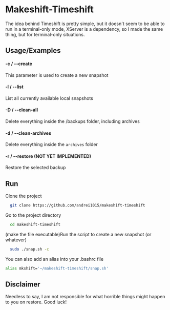 # Makeshift-Timeshift

The idea behind Timeshift is pretty simple, but it doesn't seem to be able to run in a terminal-only mode, XServer is a dependency, so I made the same thing, but for terminal-only situations.

## Usage/Examples

#### -c / --create

This parameter is used to create a new snapshot

#### -l / --list

List all currently available local snapshots

#### -D / --clean-all

Delete everything inside the /backups folder, including archives

#### -d / --clean-archives

Delete everything inside the `archives` folder

#### -r / --restore (NOT YET IMPLEMENTED)

Restore the selected backup

## Run

Clone the project

```bash
  git clone https://github.com/andrei1015/makeshift-timeshift
```

Go to the project directory

```bash
  cd makeshift-timeshift
```

(make the file executable)Run the script to create a new snapshot (or whatever)

```bash
  sudo ./snap.sh -c
```

You can also add an alias into your .bashrc file

```bash
alias mkshift='~/makeshift-timeshift/snap.sh'
```

## Disclaimer

Needless to say, I am not responsible for what horrible things might happen to you on restore. Good luck!
